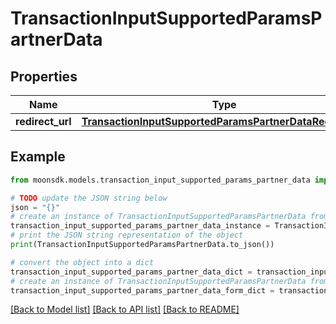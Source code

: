 # TransactionInputSupportedParamsPartnerData

## Properties

| Name              | Type                                                                                                                  | Description | Notes |
| ----------------- | --------------------------------------------------------------------------------------------------------------------- | ----------- | ----- |
| **redirect\_url** | [**TransactionInputSupportedParamsPartnerDataRedirectUrl**](transactioninputsupportedparamspartnerdataredirecturl.md) |             |       |

## Example

```python
from moonsdk.models.transaction_input_supported_params_partner_data import TransactionInputSupportedParamsPartnerData

# TODO update the JSON string below
json = "{}"
# create an instance of TransactionInputSupportedParamsPartnerData from a JSON string
transaction_input_supported_params_partner_data_instance = TransactionInputSupportedParamsPartnerData.from_json(json)
# print the JSON string representation of the object
print(TransactionInputSupportedParamsPartnerData.to_json())

# convert the object into a dict
transaction_input_supported_params_partner_data_dict = transaction_input_supported_params_partner_data_instance.to_dict()
# create an instance of TransactionInputSupportedParamsPartnerData from a dict
transaction_input_supported_params_partner_data_form_dict = transaction_input_supported_params_partner_data.from_dict(transaction_input_supported_params_partner_data_dict)
```

[\[Back to Model list\]](./#documentation-for-models) [\[Back to API list\]](./#documentation-for-api-endpoints) [\[Back to README\]](./)
